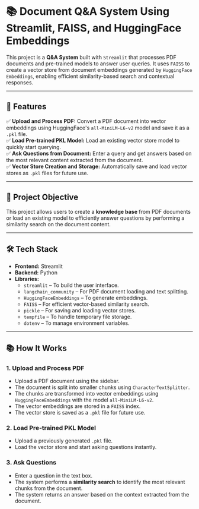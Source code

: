 # 📚 Document Q&A System Using Streamlit, FAISS, and HuggingFace Embeddings

This project is a **Q&A System** built with `Streamlit` that processes PDF documents and pre-trained models to answer user queries. It uses `FAISS` to create a vector store from document embeddings generated by `HuggingFace Embeddings`, enabling efficient similarity-based search and contextual responses.

---

## 🚀 **Features**
✅ **Upload and Process PDF:** Convert a PDF document into vector embeddings using HuggingFace's `all-MiniLM-L6-v2` model and save it as a `.pkl` file.  
✅ **Load Pre-trained PKL Model:** Load an existing vector store model to quickly start querying.  
✅ **Ask Questions from Document:** Enter a query and get answers based on the most relevant content extracted from the document.  
✅ **Vector Store Creation and Storage:** Automatically save and load vector stores as `.pkl` files for future use.

---

## 🎯 **Project Objective**
This project allows users to create a **knowledge base** from PDF documents or load an existing model to efficiently answer questions by performing a similarity search on the document content.

---

## 🛠️ **Tech Stack**
- **Frontend:** Streamlit
- **Backend:** Python
- **Libraries:**
  - `streamlit` – To build the user interface.
  - `langchain_community` – For PDF document loading and text splitting.
  - `HuggingFaceEmbeddings` – To generate embeddings.
  - `FAISS` – For efficient vector-based similarity search.
  - `pickle` – For saving and loading vector stores.
  - `tempfile` – To handle temporary file storage.
  - `dotenv` – To manage environment variables.

---

## 📚 **How It Works**
### 1. **Upload and Process PDF**
- Upload a PDF document using the sidebar.
- The document is split into smaller chunks using `CharacterTextSplitter`.
- The chunks are transformed into vector embeddings using `HuggingFaceEmbeddings` with the model `all-MiniLM-L6-v2`.
- The vector embeddings are stored in a `FAISS` index.
- The vector store is saved as a `.pkl` file for future use.

### 2. **Load Pre-trained PKL Model**
- Upload a previously generated `.pkl` file.
- Load the vector store and start asking questions instantly.

### 3. **Ask Questions**
- Enter a question in the text box.
- The system performs a **similarity search** to identify the most relevant chunks from the document.
- The system returns an answer based on the context extracted from the document.


